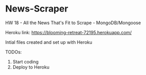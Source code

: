 # News-Scraper
HW 18 - All the News That's Fit to Scrape - MongoDB/Mongoose

Heroku link: https://blooming-retreat-72195.herokuapp.com/

Intial files created and set up with Heroku

TODOs:

1. Start coding
2. Deploy to Heroku
